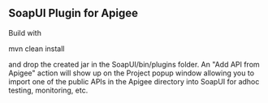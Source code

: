 SoapUI Plugin for Apigee
-------------------------------

Build with

mvn clean install

and drop the created jar in the SoapUI/bin/plugins folder. An "Add API from Apigee" action will show up on the Project
popup window allowing you to import one of the public APIs in the Apigee directory into SoapUI for adhoc testing, monitoring, etc.

